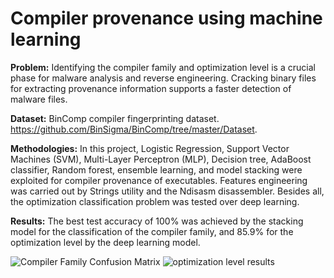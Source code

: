 # Compiler provenance using machine learning

**Problem:**
Identifying the compiler family and optimization level is a crucial phase for malware analysis and reverse engineering. Cracking binary files for extracting provenance information supports a faster detection of malware files. 

**Dataset:**
BinComp compiler fingerprinting dataset. https://github.com/BinSigma/BinComp/tree/master/Dataset.

**Methodologies:**
In this project, Logistic Regression, Support Vector Machines (SVM), Multi-Layer Perceptron (MLP), Decision tree, AdaBoost classifier, Random forest, 
ensemble learning, and model stacking were exploited for compiler provenance of executables. Features engineering was carried out by Strings utility 
and the Ndisasm disassembler. Besides all, the optimization classification problem was tested over deep learning.

**Results:**
The best test accuracy of 100% was achieved by the stacking model for the classification of the compiler family, and 85.9%  for the optimization level by the deep learning model.

![Compiler Family Confusion Matrix](https://github.com/MohamedElahl/Compiler-provenance-using-machine-learning/blob/main/assets/compiler%20family%20results.png)
![optimization level results](https://github.com/MohamedElahl/Compiler-provenance-using-machine-learning/blob/main/assets/optimization%20level%20results.png)
